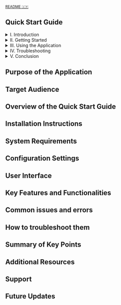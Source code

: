 <sub> [README 🇮🇹](README.it.md) </sub>

## Quick Start Guide
  

<details><summary> I. Introduction </summary>

  

-  <a  href="#pota"> Purpose of the Application </a>

-  <a  href="#ta"> Target Audience </a>

-  <a  href="#oqsg"> Overview of the Quick Start Guide</a>

  

</details>

  

<details><summary> II. Getting Started </summary>

  

-  <a  href="#ii"> Installation Instructions </a>

-  <a  href="#sr"> System Requirements </a>

-  <a  href="#cs"> Configuration Settings </a>

  

</details>

  
  

<details><summary> III. Using the Application </summary>

  

-  <a  href="#ui"> User Interface</a>

-  <a  href="#kfaf"> Key Features and Functionalities </a>

  

</details>

  
  

<details><summary> IV. Troubleshooting </summary>

  

-  <a  href="#cie"> Common Issues and Errors </a>

-  <a  href="#httt"> How to Troubleshoot them </a>

  

</details>

  
  

<details><summary> V. Conclusion </summary>

  

-  <a  href="#sokp"> Summary of Key Points </a>

-  <a  href="#ar"> Additional Resources </a>

-  <a  href="#s"> Support </a>

-  <a  href="#fu"> Future Updates </a>

  

</details>

  
  
  

## Purpose of the Application <a name="pota"></a>

## Target Audience <a name="ta"></a>

## Overview of the Quick Start Guide <a name="ootqsg"></a>

## Installation Instructions <a name="ii"></a>

## System Requirements <a name="sr"></a>

## Configuration Settings <a name="cs"></a>

## User Interface <a name="ui"></a>

## Key Features and Functionalities <a name="kfaf"></a>

## Common issues and errors <a name="ciae"></a>

## How to troubleshoot them <a name="httt"></a>

## Summary of Key Points <a name="sokp"></a>

## Additional Resources <a name="ar"></a>

## Support <a name="s"></a>

## Future Updates <a name="fu"></a>